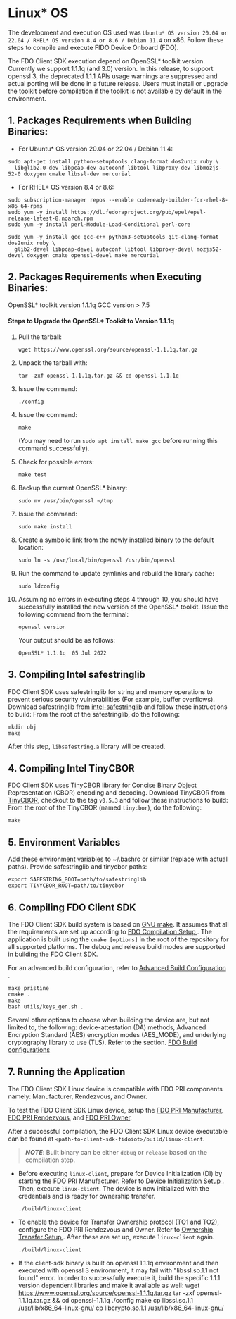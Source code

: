 


# Linux* OS
The development and execution OS used was `Ubuntu* OS version 20.04 or 22.04 / RHEL* OS version 8.4 or 8.6 / Debian 11.4` on x86. Follow these steps to compile and execute FIDO Device Onboard (FDO).

The FDO Client SDK execution depend on OpenSSL* toolkit version. Currently we support 1.1.1q (and 3.0) version. In this release, to support openssl 3, the deprecated 1.1.1 APIs usage warnings are suppressed and actual porting will be done in a future release. Users must install or upgrade the toolkit before compilation if the toolkit is not available by default in the environment.

## 1. Packages Requirements when Building Binaries:
* For Ubuntu* OS version 20.04 or 22.04 / Debian 11.4:
```shell
sudo apt-get install python-setuptools clang-format dos2unix ruby \
  libglib2.0-dev libpcap-dev autoconf libtool libproxy-dev libmozjs-52-0 doxygen cmake libssl-dev mercurial
```

* For RHEL* OS version 8.4 or 8.6:
```shell
sudo subscription-manager repos --enable codeready-builder-for-rhel-8-x86_64-rpms
sudo yum -y install https://dl.fedoraproject.org/pub/epel/epel-release-latest-8.noarch.rpm
sudo yum -y install perl-Module-Load-Conditional perl-core
```
```
sudo yum -y install gcc gcc-c++ python3-setuptools git-clang-format dos2unix ruby \
  glib2-devel libpcap-devel autoconf libtool libproxy-devel mozjs52-devel doxygen cmake openssl-devel make mercurial
```
## 2. Packages Requirements when Executing Binaries:

OpenSSL* toolkit version 1.1.1q
GCC version > 7.5
#### Steps to Upgrade the OpenSSL* Toolkit to Version 1.1.1q

1. Pull the tarball:
	```
	wget https://www.openssl.org/source/openssl-1.1.1q.tar.gz
	```
2. Unpack the tarball with:
	```
	tar -zxf openssl-1.1.1q.tar.gz && cd openssl-1.1.1q
	```
3. Issue the command:
	```
	./config
	```
4. Issue the command:
	```
	make
	```
	  (You may need to run `sudo apt install make gcc` before running this command successfully).

5. Check for possible errors:
	```
	make test
	```
6. Backup the current OpenSSL* binary:
	```
	sudo mv /usr/bin/openssl ~/tmp
	```
7. Issue the command:
	```
	sudo make install
	```
8. Create a symbolic link from the newly installed binary to the default location:
	```
	sudo ln -s /usr/local/bin/openssl /usr/bin/openssl
	```
9. Run the command to update symlinks and rebuild the library cache:
	```
	sudo ldconfig
	```
10. Assuming no errors in executing steps 4 through 10, you should have successfully installed the new version of the OpenSSL* toolkit.
Issue the following command from the terminal:
	```
	openssl version
	```
	  Your output should be as follows:
	```
	OpenSSL* 1.1.1q  05 Jul 2022
	```

## 3. Compiling Intel safestringlib
FDO Client SDK uses safestringlib for string and memory operations to prevent serious security vulnerabilities (For example, buffer overflows). Download safestringlib from <a href="https://github.com/intel/safestringlib">intel-safestringlib</a> and follow these instructions to build:
From the root of the safestringlib, do the following:
 ```shell
 mkdir obj
 make
 ```
After this step, `libsafestring.a` library will be created.

## 4. Compiling Intel TinyCBOR
FDO Client SDK uses TinyCBOR library for Concise Binary Object Representation (CBOR) encoding and decoding. Download TinyCBOR from <a href="https://github.com/intel/tinycbor">TinyCBOR</a>, checkout to the tag `v0.5.3` and follow these instructions to build:
From the root of the TinyCBOR (named `tinycbor`), do the following:
 ```shell
 make
 ```

## 5. Environment Variables
Add these environment variables to ~/.bashrc or similar (replace with actual paths).
Provide safestringlib and tinycbor paths:
```shell
export SAFESTRING_ROOT=path/to/safestringlib
export TINYCBOR_ROOT=path/to/tinycbor
```

## 6. Compiling FDO Client SDK

The FDO Client SDK build system is based on <a href="https://www.gnu.org/software/make/">GNU make</a>. It assumes that all the requirements are set up according to [ FDO Compilation Setup ](setup.md). The application is built using the `cmake [options]` in the root of the repository for all supported platforms. The debug and release build modes are supported in building the FDO Client SDK.

For an advanced build configuration, refer to [ Advanced Build Configuration ](build_conf.md).

```shell
make pristine
cmake .
make
bash utils/keys_gen.sh .
```

Several other options to choose when building the device are, but not limited to, the following: device-attestation (DA) methods, Advanced Encryption Standard (AES) encryption modes (AES_MODE), and underlying cryptography library to use (TLS).
Refer to the section. [FDO Build configurations](build_conf.md)

<a name="run_linux_fdo"></a>

## 7. Running the Application <!-- Ensuring generic updates are captured where applicable -->
The FDO Client SDK Linux device is compatible with FDO PRI components namely: Manufacturer, Rendezvous, and Owner.

To test the FDO Client SDK Linux device, setup the [FDO PRI Manufacturer](https://github.com/secure-device-onboard/pri-fidoiot/blob/master/component-samples/demo/manufacturer/README.md),
[FDO PRI Rendezvous](https://github.com/secure-device-onboard/pri-fidoiot/blob/master/component-samples/demo/rv/README.md), and
[FDO PRI Owner](https://github.com/secure-device-onboard/pri-fidoiot/blob/master/component-samples/demo/owner/README.md).

After a successful compilation, the FDO Client SDK Linux device executable can be found at `<path-to-client-sdk-fidoiot>/build/linux-client`.
> ***NOTE***: Built binary can be either `debug` or `release` based on the compilation step.

- Before executing `linux-client`, prepare for Device Initialization (DI) by starting the FDO PRI Manufacturer.
  Refer to [ Device Initialization Setup ](DI_setup.md).
  Then, execute `linux-client`. The device is now initialized with the credentials and is ready for ownership transfer.

  ```shell
  ./build/linux-client
  ```

- To enable the device for Transfer Ownership protocol (TO1 and TO2), configure the FDO PRI Rendezvous and Owner.
  Refer to [ Ownership Transfer Setup ](ownership_transfer.md).
  After these are set up, execute `linux-client` again.

  ```shell
  ./build/linux-client
  ```
- If the client-sdk binary is built on openssl 1.1.1q environment and then executed with openssl 3 environment, it may fail with "libssl.so.1.1 not found" error. In order to successfully execute it,  build the specific 1.1.1 version dependent libraries and make it available as well:
    wget https://www.openssl.org/source/openssl-1.1.1q.tar.gz
    tar -zxf openssl-1.1.1q.tar.gz && cd openssl-1.1.1q
    ./config
    make
    cp libssl.so.1.1 /usr/lib/x86_64-linux-gnu/
    cp libcrypto.so.1.1 /usr/lib/x86_64-linux-gnu/


